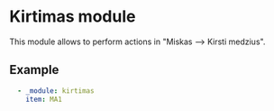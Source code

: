 # Kirtimas module

This module allows to perform actions in "Miskas --> Kirsti medzius".

## Example

```yaml
  - _module: kirtimas
    item: MA1
```
